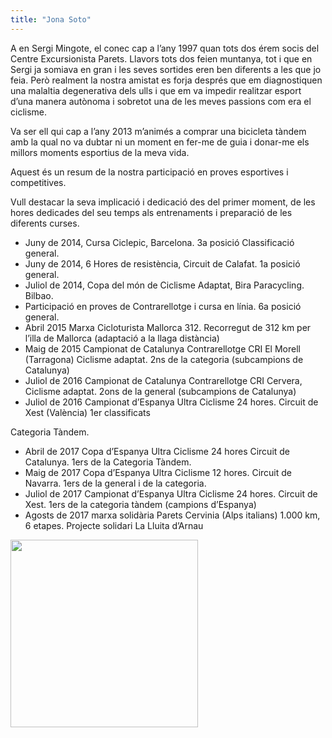 ```yaml
---
title: "Jona Soto"
---
```


A en Sergi Mingote, el conec cap a l’any 1997 quan tots dos érem socis del Centre Excursionista Parets. Llavors tots dos feien muntanya, tot i que en Sergi ja somiava en gran i les seves sortides eren ben diferents a les que jo feia. Però realment la nostra amistat es forja després que em diagnostiquen una malaltia degenerativa dels ulls i que em va impedir realitzar esport d’una manera autònoma i sobretot una de les meves passions com era el ciclisme.

Va ser ell qui cap a l’any 2013 m’animés a comprar una bicicleta tàndem amb la qual no va dubtar ni un moment en fer-me de guia i donar-me els millors moments esportius de la meva vida.

Aquest és un resum de la nostra participació en proves esportives i competitives.

Vull destacar la seva implicació i dedicació des del primer moment, de les hores dedicades del seu temps als entrenaments i preparació de les diferents curses.

- Juny de 2014, Cursa Ciclepic, Barcelona. 3a posició Classificació general.
- Juny de 2014, 6 Hores de resistència, Circuit de Calafat. 1a posició general.
- Juliol de 2014, Copa del món de Ciclisme Adaptat, Bira Paracycling. Bilbao.
- Participació en proves de Contrarellotge i cursa en línia. 6a posició general.
- Abril 2015 Marxa Cicloturista Mallorca 312. Recorregut de 312 km per l’illa de Mallorca (adaptació a la llaga distància)
- Maig de 2015 Campionat de Catalunya Contrarellotge CRI El Morell (Tarragona) Ciclisme adaptat. 2ns de la categoria (subcampions de Catalunya)
- Juliol de 2016 Campionat de Catalunya Contrarellotge CRI Cervera, Ciclisme adaptat. 2ons de la general (subcampions de Catalunya)
- Juliol de 2016 Campionat d’Espanya Ultra Ciclisme 24 hores. Circuit de Xest (València) 1er classificats

Categoria Tàndem.

- Abril de 2017 Copa d’Espanya Ultra Ciclisme 24 hores Circuit de Catalunya. 1ers de la Categoria Tàndem.
- Maig de 2017 Copa d’Espanya Ultra Ciclisme 12 hores. Circuit de Navarra. 1ers de la general i de la categoria.
- Juliol de 2017 Campionat d’Espanya Ultra Ciclisme 24 hores. Circuit de Xest. 1ers de la categoria tàndem (campions d’Espanya)
- Agosts de 2017 marxa solidària Parets Cervinia (Alps italians) 1.000 km, 6 etapes. Projecte solidari La Lluita d’Arnau

<img class="rounded mx-auto d-block" src="/img/ponencias/joan-soto.jpg" width="300">
